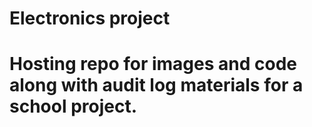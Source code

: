 <h1> Electronics project <h1>
Hosting repo for images and code along with audit log materials for a school project.
